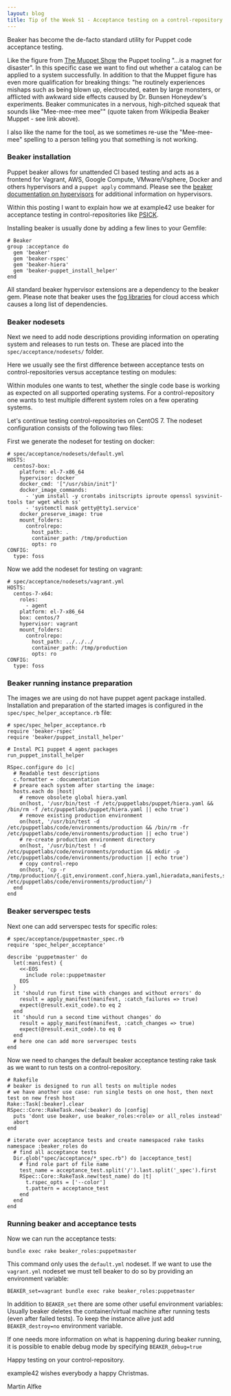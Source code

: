 ```yaml
---
layout: blog
title: Tip of the Week 51 - Acceptance testing on a control-repository using beaker with vagrant and docker
---
```


Beaker has become the de-facto standard utility for Puppet code acceptance testing.

Like the figure from [The Muppet Show](https://en.wikipedia.org/wiki/Beaker_(Muppet)) the Puppet tooling "...is a magnet for disaster".
In this specific case we want to find out whether a catalog can be applied to a system successfully.
In addition to that the Muppet figure has even more qualification for breaking things: "he routinely experiences mishaps such as being blown up, electrocuted, eaten by large monsters, or afflicted with awkward side effects caused by Dr. Bunsen Honeydew's experiments. Beaker communicates in a nervous, high-pitched squeak that sounds like "Mee-mee-mee mee"" (quote taken from Wikipedia Beaker Muppet - see link above).

I also like the name for the tool, as we sometimes re-use the "Mee-mee-mee" spelling to a person telling you that something is not working.

### Beaker installation

Puppet beaker allows for unattended CI based testing and acts as a frontend for Vagrant, AWS, Google Compute, VMware/Vsphere, Docker and others hypervisors and a `puppet apply` command. Please see the [beaker documentation on hypervisors](https://github.com/puppetlabs/beaker/tree/master/docs/how_to/hypervisors) for additional information on hypervisors.

Within this posting I want to explain how we at example42 use beaker for acceptance testing in control-repositories like [PSICK](https://github.com/example42/psick).

Installing beaker is usually done by adding a few lines to your Gemfile:

    # Beaker
    group :acceptance do
      gem 'beaker'
      gem 'beaker-rspec'
      gem 'beaker-hiera'
      gem 'beaker-puppet_install_helper'
    end

All standard beaker hypervisor extensions are a dependency to the beaker gem. Please note that beaker uses the [fog libraries](https://github.com/fog/fog) for cloud access which causes a long list of dependencies.

### Beaker nodesets

Next we need to add node descriptions providing information on operating system and releases to run tests on.
These are placed into the `spec/acceptance/nodesets/` folder.

Here we usually see the first difference between acceptance tests on control-repositories versus acceptance testing on modules:

Within modules one wants to test, whether the single code base is working as expected on all supported operating systems. For a control-repository one wants to test multiple different system roles on a few operating systems.

Let's continue testing control-repositories on CentOS 7. The nodeset configuration consists of the following two files:

First we generate the nodeset for testing on docker:

    # spec/acceptance/nodesets/default.yml
    HOSTS:
      centos7-box:
        platform: el-7-x86_64
        hypervisor: docker
        docker_cmd: '["/usr/sbin/init"]'
        docker_image_commands:
          - 'yum install -y crontabs initscripts iproute openssl sysvinit-tools tar wget which ss'
          - 'systemctl mask getty@tty1.service'
        docker_preserve_image: true
        mount_folders:
          controlrepo:
            host_path: .
            container_path: /tmp/production
            opts: ro
    CONFIG:
      type: foss

Now we add the nodeset for testing on vagrant:

    # spec/acceptance/nodesets/vagrant.yml
    HOSTS:
      centos-7-x64:
        roles:
          - agent
        platform: el-7-x86_64
        box: centos/7
        hypervisor: vagrant
        mount_folders:
          controlrepo:
            host_path: ../../../
            container_path: /tmp/production
            opts: ro
    CONFIG:
      type: foss


### Beaker running instance preparation

The images we are using do not have puppet agent package installed. Installation and preparation of the started images is configured in the `spec/spec_helper_acceptance.rb` file:

    # spec/spec_helper_acceptance.rb
    require 'beaker-rspec'
    require 'beaker/puppet_install_helper'

    # Instal PC1 puppet 4 agent packages
    run_puppet_install_helper

    RSpec.configure do |c|
      # Readable test descriptions
      c.formatter = :documentation
      # preare each system after starting the image:
      hosts.each do |host|
        # remove obsolete global hiera.yaml
        on(host, '/usr/bin/test -f /etc/puppetlabs/puppet/hiera.yaml && /bin/rm -f /etc/puppetlabs/puppet/hiera.yaml || echo true')
        # remove existing production environment
        on(host, '/usr/bin/test -d /etc/puppetlabs/code/environments/production && /bin/rm -fr /etc/puppetlabs/code/environments/production || echo true')
        # re-create production environment directory
        on(host, '/usr/bin/test ! -d /etc/puppetlabs/code/environments/production && mkdir -p /etc/puppetlabs/code/environments/production || echo true')
        # copy control-repo
        on(host, 'cp -r /tmp/production/{.git,environment.conf,hiera.yaml,hieradata,manifests,site,modules}  /etc/puppetlabs/code/environments/production/')
      end
    end

### Beaker serverspec tests

Next one can add serverspec tests for specific roles:

    # spec/acceptance/puppetmaster_spec.rb
    require 'spec_helper_acceptance'

    describe 'puppetmaster' do
      let(:manifest) {
        <<-EOS
          include role::puppetmaster
        EOS
      }
      it 'should run first time with changes and without errors' do
        result = apply_manifest(manifest, :catch_failures => true)
        expect(@result.exit_code).to eq 2
      end
      it 'should run a second time without changes' do
        result = apply_manifest(manifest, :catch_changes => true)
        expect(@result.exit_code).to eq 0
      end
      # here one can add more serverspec tests
    end

Now we need to changes the default beaker acceptance testing rake task as we want to run tests on a control-repository.

    # Rakefile
    # beaker is designed to run all tests on multiple nodes
    # we have another use case: run single tests on one host, then next test on new fresh host
    Rake::Task[:beaker].clear
    RSpec::Core::RakeTask.new(:beaker) do |config|
      puts 'dont use beaker, use beaker_roles:<role> or all_roles instead'
      abort
    end

    # iterate over acceptance tests and create namespaced rake tasks
    namespace :beaker_roles do
      # find all acceptance tests
      Dir.glob("spec/acceptance/*_spec.rb") do |acceptance_test|
        # find role part of file name
        test_name = acceptance_test.split('/').last.split('_spec').first
        RSpec::Core::RakeTask.new(test_name) do |t|
          t.rspec_opts = ['--color']
          t.pattern = acceptance_test
        end
      end
    end

### Running beaker and acceptance tests

Now we can run the acceptance tests:

    bundle exec rake beaker_roles:puppetmaster

This command only uses the `default.yml` nodeset.
If we want to use the `vagrant.yml` nodeset we must tell beaker to do so by providing an environment variable:

    BEAKER_set=vagrant bundle exec rake beaker_roles:puppetmaster

In addition to `BEAKER_set` there are some other useful environment variables:
Usually beaker deletes the container/virtual machine after running tests (even after failed tests). To keep the instance alive just add `BEAKER_destroy=no` environment variable.

If one needs more information on what is happening during beaker running, it is possible to enable debug mode by specifying `BEAKER_debug=true`

Happy testing on your control-repository.

example42 wishes everybody a happy Christmas.

Martin Alfke
